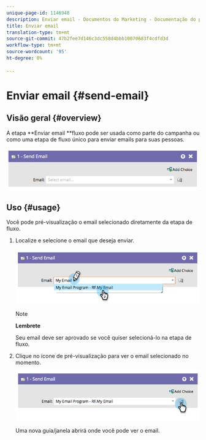 ```yaml
---
unique-page-id: 1146948
description: Enviar email - Documentos do Marketing - Documentação do produto
title: Enviar email
translation-type: tm+mt
source-git-commit: 47b2fee7d146c3dc558d4bbb10070683f4cdfd3d
workflow-type: tm+mt
source-wordcount: '95'
ht-degree: 0%

---
```



# Enviar email {#send-email}

## Visão geral {#overview}

A etapa **Enviar email **fluxo pode ser usada como parte do campanha ou como uma etapa de fluxo único para enviar emails para suas pessoas.

![](assets/image2014-9-22-10-3a8-3a11.png)

## Uso {#usage}

Você pode pré-visualização o email selecionado diretamente da etapa de fluxo.

1. Localize e selecione o email que deseja enviar.

   ![](assets/image2014-9-22-10-3a8-3a15.png)

   >[!NOTE]
   >
   >**Lembrete**
   >
   >
   >Seu email deve ser aprovado se você quiser selecioná-lo na etapa de fluxo.

1. Clique no ícone de pré-visualização para ver o email selecionado no momento.

   ![](assets/image2014-9-22-10-3a8-3a22.png)

   Uma nova guia/janela abrirá onde você pode ver o email.

